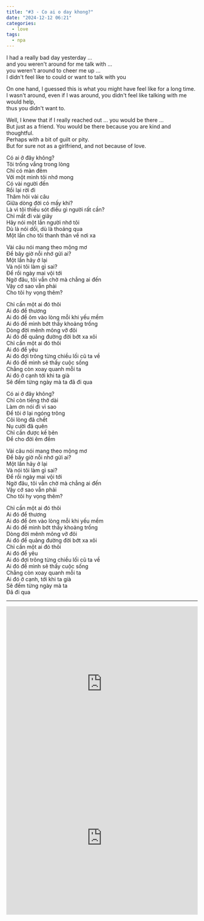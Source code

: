 ```yaml
---
title: "#3 - Co ai o day khong?"
date: "2024-12-12 06:21"
categories:
  - love
tags:
  - npa
---
```


I had a really bad day yesterday ... \
and you weren't around for me talk with ... \
you weren't around to cheer me up ... \
I didn't feel like to could or want to talk with you

On one hand, I guessed this is what you might have feel like for a long time. \
I wasn't around, even if I was around, you didn't feel like talking with me would help, \
thus you didn't want to.

Well, I knew that if I really reached out ... you would be there ... \
But just as a friend. You would be there because you are kind and thoughtful. \
Perhaps with a bit of guilt or pity. \
But for sure not as a girlfriend, and not because of love.

Có ai ở đây không? \
Tôi trống vắng trong lòng \
Chỉ có màn đêm \
Với một mình tôi nhớ mong \
Có vài người đến \
Rồi lại rời đi \
Thăm hỏi vài câu \
Giữa dòng đời có mấy khi? \
Là vì tôi thiếu sót điều gì người rất cần? \
Chỉ mất đi vài giây \
Hãy nói một lần người nhớ tôi \
Dù là nói dối, dù là thoáng qua \
Một lần cho tôi thanh thản về nơi xa

Vài câu nói mang theo mộng mơ \
Để bây giờ nỗi nhớ gửi ai? \
Một lần hãy ở lại \
Và nói tôi làm gì sai? \
Để rồi ngày mai vội tới \
Ngờ đâu, tôi vẫn chờ mà chẳng ai đến \
Vậy cớ sao vẫn phải \
Cho tôi hy vọng thêm?

Chỉ cần một ai đó thôi \
Ai đó để thương \
Ai đó để ôm vào lòng mỗi khi yếu mềm \
Ai đó để mình bớt thấy khoảng trống \
Dòng đời mênh mông vỡ đôi \
Ai đó để quãng đường đời bớt xa xôi \
Chỉ cần một ai đó thôi \
Ai đó để yêu \
Ai đó đợi trông từng chiều lối cũ ta về \
Ai đó để mình sẽ thấy cuộc sống \
Chẳng còn xoay quanh mỗi ta \
Ai đó ở cạnh tới khi ta già \
Sẽ đếm từng ngày mà ta đã đi qua

Có ai ở đây không? \
Chỉ còn tiếng thở dài \
Làm ơn nói đi vì sao \
Để tôi ở lại ngóng trông \
Cõi lòng đã chết \
Nụ cười đã quên \
Chỉ cần được kế bên \
Để cho đời êm đềm

Vài câu nói mang theo mộng mơ \
Để bây giờ nỗi nhớ gửi ai? \
Một lần hãy ở lại \
Và nói tôi làm gì sai? \
Để rồi ngày mai vội tới \
Ngờ đâu, tôi vẫn chờ mà chẳng ai đến \
Vậy cớ sao vẫn phải \
Cho tôi hy vọng thêm?

Chỉ cần một ai đó thôi \
Ai đó để thương \
Ai đó để ôm vào lòng mỗi khi yếu mềm \
Ai đó để mình bớt thấy khoảng trống \
Dòng đời mênh mông vỡ đôi \
Ai đó để quãng đường đời bớt xa xôi \
Chỉ cần một ai đó thôi \
Ai đó để yêu \
Ai đó đợi trông từng chiều lối cũ ta về \
Ai đó để mình sẽ thấy cuộc sống \
Chẳng còn xoay quanh mỗi ta \
Ai đó ở cạnh, tới khi ta già \
Sẽ đếm từng ngày mà ta \
Đã đi qua

---

<iframe style="overflow:hidden; width:100%; height:405px" src="https://www.youtube.com/embed/GrdgyD4wFGU?si=HpKQ-5TEZFA4_HVK" frameborder="0" allow="accelerometer; autoplay; clipboard-write; encrypted-media; gyroscope; picture-in-picture" allowfullscreen></iframe>

<iframe style="overflow:hidden; width:100%; height:405px" src="https://www.youtube.com/embed/gH476CxJxfg?si=R6tHphwfYvBE2lfo" frameborder="0" allow="accelerometer; autoplay; clipboard-write; encrypted-media; gyroscope; picture-in-picture" allowfullscreen></iframe>
